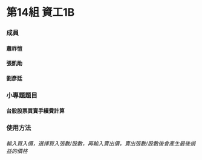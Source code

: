 #  第14組 資工1B
### 成員
#### 蕭祚愷
####  張凱勛
####  劉彥廷
###  小專題題目
####  台股股票買賣手續費計算
###  使用方法
###### 輸入買入價，選擇買入張數/股數，再輸入賣出價，賣出張數/股數後會產生最後損益的價格

